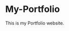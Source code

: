 # My-Portfolio
This is my Portfolio website.
         
        
       
              
         
   
     
  
          
   
       
   
 
